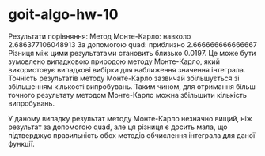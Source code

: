 # goit-algo-hw-10
Результати порівняння:
Метод Монте-Карло: навколо 2.686377106048913
За допомогою quad: приблизно 2.666666666666667
Різниця між цими результатами становить близько 0.0197. Це може бути зумовлено випадковою природою методу Монте-Карло, який використовує випадкові вибірки для наближення значення інтеграла. Точність результатів методу Монте-Карло зазвичай збільшується зі збільшенням кількості випробувань. Таким чином, для отримання більш точного результату методом Монте-Карло можна збільшити кількість випробувань.

У даному випадку результат методу Монте-Карло незначно вищий, ніж результат за допомогою quad, але ця різниця є досить мала, що підтверджує правильність обох методів обчислення інтеграла для даної функції.
